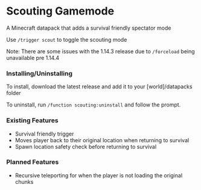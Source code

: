 # Scouting Gamemode
A Minecraft datapack that adds a survival friendly spectator mode

Use `/trigger scout` to toggle the scouting mode

Note: There are some issues with the 1.14.3 release due to `/forceload` being unavailable pre 1.14.4

### Installing/Uninstalling
To install, download the latest release and add it to your [world]/datapacks folder

To uninstall, run `/function scouting:uninstall` and follow the prompt.
### Existing Features
- Survival friendly trigger
- Moves player back to their original location when returning to survival
- Spawn location safety check before returning to survival

### Planned Features
- Recursive teleporting for when the player is not loading the original chunks

